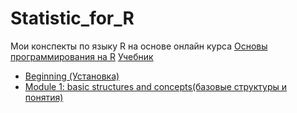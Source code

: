 # Statistic_for_R
Мои конспекты по языку  R на основе онлайн курса [Основы программирования на R](https://stepik.org/course/497)
[Учебник](https://ru.wikibooks.org/wiki/%D0%AF%D0%B7%D1%8B%D0%BA_%D0%BF%D1%80%D0%BE%D0%B3%D1%80%D0%B0%D0%BC%D0%BC%D0%B8%D1%80%D0%BE%D0%B2%D0%B0%D0%BD%D0%B8%D1%8F_R)
* [Beginning (Установка)](https://github.com/ifanzilka/Statistic_for_R/blob/main/1.Beginning/readme.md)
* [Module 1: basic structures and concepts(базовые структуры и понятия)](https://github.com/ifanzilka/Statistic_for_R/blob/main/Module%201:%20basic%20structures%20and%20concepts/readme.md)
